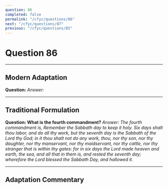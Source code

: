 ```yaml
---
question: 86
completed: false
permalink: "/cfyc/questions/86"
next: "/cfyc/questions/87"
previous: "/cfyc/questions/85"
---
```

# Question 86
---
## Modern Adaptation
<strong>
    Question:
</strong>

<em>
    Answer:
</em>

---
## Traditional Formulation
<strong>
    Question: What is the fourth commandment?
</strong>

<em>
    Answer: The fourth commandment is, Remember the Sabbath day to keep it holy. Six days shalt thou labor, and do all thy work, but the seventh day is the Sabbath of the Lord thy God; in it thou shalt not do any work, thou, nor thy son, nor thy daughter, nor thy manservant, nor thy maidservant, nor thy cattle, nor thy stranger that is within thy gates: for in six days the Lord made heaven and earth, the sea, and all that in them is, and rested the seventh day; wherefore the Lord blessed the Sabbath Day, and hallowed it.
</em>

---
## Adaptation Commentary
